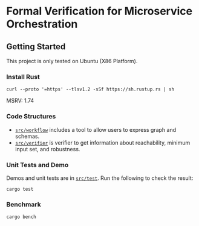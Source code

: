 # Formal Verification for Microservice Orchestration

## Getting Started

This project is only tested on Ubuntu (X86 Platform).

### Install Rust
```
curl --proto '=https' --tlsv1.2 -sSf https://sh.rustup.rs | sh
```
MSRV: 1.74

### Code Structures
- [`src/workflow`](https://github.com/ZhenbangYou/cs257-project/tree/main/src/workflow) includes a tool to allow users to express graph and schemas.
- [`src/verifier`](https://github.com/ZhenbangYou/cs257-project/blob/main/src/verifier/mod.rs) is verifier to get information about reachability, minimum input set, and robustness.

### Unit Tests and Demo
Demos and unit tests are in [`src/test`](https://github.com/ZhenbangYou/cs257-project/blob/main/tests/workflow_graph.rs). Run the following to check the result:
```
cargo test
```

### Benchmark
```
cargo bench
```
